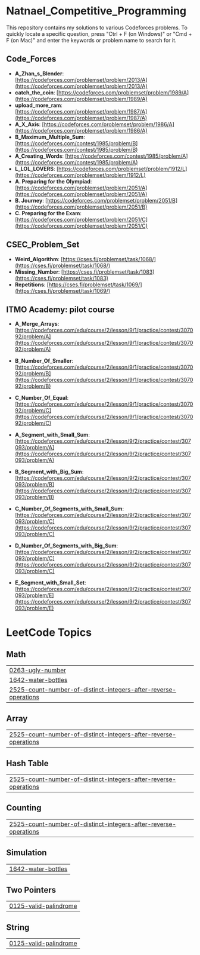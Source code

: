 # Natnael_Competitive_Programming

This repository contains my solutions to various Codeforces problems.
To quickly locate a specific question, press "Ctrl + F (on Windows)" or "Cmd + F (on Mac)" and enter the keywords or problem name to search for it.

## Code_Forces

- **A_Zhan_s_Blender**: [https://codeforces.com/problemset/problem/2013/A](https://codeforces.com/problemset/problem/2013/A)
- **catch_the_coin**: [https://codeforces.com/problemset/problem/1989/A](https://codeforces.com/problemset/problem/1989/A)
- **upload_more_ram**: [https://codeforces.com/problemset/problem/1987/A](https://codeforces.com/problemset/problem/1987/A)
- **A_X_Axis**: [https://codeforces.com/problemset/problem/1986/A](https://codeforces.com/problemset/problem/1986/A)
- **B_Maximum_Multiple_Sum**: [https://codeforces.com/contest/1985/problem/B](https://codeforces.com/contest/1985/problem/B)
- **A_Creating_Words**: [https://codeforces.com/contest/1985/problem/A](https://codeforces.com/contest/1985/problem/A)
- **L_LOL_LOVERS**: [https://codeforces.com/problemset/problem/1912/L](https://codeforces.com/problemset/problem/1912/L)
- **A. Preparing for the Olympiad**: [https://codeforces.com/problemset/problem/2051/A](https://codeforces.com/problemset/problem/2051/A)
- **B. Journey**: [https://codeforces.com/problemset/problem/2051/B](https://codeforces.com/problemset/problem/2051/B)
- **C. Preparing for the Exam**: [https://codeforces.com/problemset/problem/2051/C](https://codeforces.com/problemset/problem/2051/C)

## CSEC_Problem_Set

- **Weird_Algorithm**: [https://cses.fi/problemset/task/1068/](https://cses.fi/problemset/task/1068/)
- **Missing_Number**: [https://cses.fi/problemset/task/1083](https://cses.fi/problemset/task/1083)
- **Repetitions**: [https://cses.fi/problemset/task/1069/](https://cses.fi/problemset/task/1069/)

## ITMO Academy: pilot course

- **A_Merge_Arrays**: [https://codeforces.com/edu/course/2/lesson/9/1/practice/contest/307092/problem/A](https://codeforces.com/edu/course/2/lesson/9/1/practice/contest/307092/problem/A)
- **B_Number_Of_Smaller**: [https://codeforces.com/edu/course/2/lesson/9/1/practice/contest/307092/problem/B](https://codeforces.com/edu/course/2/lesson/9/1/practice/contest/307092/problem/B)
- **C_Number_Of_Equal**: [https://codeforces.com/edu/course/2/lesson/9/1/practice/contest/307092/problem/C](https://codeforces.com/edu/course/2/lesson/9/1/practice/contest/307092/problem/C)

- **A_Segment_with_Small_Sum**: [https://codeforces.com/edu/course/2/lesson/9/2/practice/contest/307093/problem/A](https://codeforces.com/edu/course/2/lesson/9/2/practice/contest/307093/problem/A)
- **B_Segment_with_Big_Sum**: [https://codeforces.com/edu/course/2/lesson/9/2/practice/contest/307093/problem/B](https://codeforces.com/edu/course/2/lesson/9/2/practice/contest/307093/problem/B)
- **C_Number_Of_Segments_with_Small_Sum**: [https://codeforces.com/edu/course/2/lesson/9/2/practice/contest/307093/problem/C](https://codeforces.com/edu/course/2/lesson/9/2/practice/contest/307093/problem/C)
- **D_Number_Of_Segments_with_Big_Sum**: [https://codeforces.com/edu/course/2/lesson/9/2/practice/contest/307093/problem/C](https://codeforces.com/edu/course/2/lesson/9/2/practice/contest/307093/problem/C)
- **E_Segment_with_Small_Set**: [https://codeforces.com/edu/course/2/lesson/9/2/practice/contest/307093/problem/E](https://codeforces.com/edu/course/2/lesson/9/2/practice/contest/307093/problem/E)

<!---LeetCode Topics Start-->
# LeetCode Topics
## Math
|  |
| ------- |
| [0263-ugly-number](https://github.com/Nama21yo/Natnael_CP/tree/master/0263-ugly-number) |
| [1642-water-bottles](https://github.com/Nama21yo/Natnael_CP/tree/master/1642-water-bottles) |
| [2525-count-number-of-distinct-integers-after-reverse-operations](https://github.com/Nama21yo/Natnael_CP/tree/master/2525-count-number-of-distinct-integers-after-reverse-operations) |
## Array
|  |
| ------- |
| [2525-count-number-of-distinct-integers-after-reverse-operations](https://github.com/Nama21yo/Natnael_CP/tree/master/2525-count-number-of-distinct-integers-after-reverse-operations) |
## Hash Table
|  |
| ------- |
| [2525-count-number-of-distinct-integers-after-reverse-operations](https://github.com/Nama21yo/Natnael_CP/tree/master/2525-count-number-of-distinct-integers-after-reverse-operations) |
## Counting
|  |
| ------- |
| [2525-count-number-of-distinct-integers-after-reverse-operations](https://github.com/Nama21yo/Natnael_CP/tree/master/2525-count-number-of-distinct-integers-after-reverse-operations) |
## Simulation
|  |
| ------- |
| [1642-water-bottles](https://github.com/Nama21yo/Natnael_CP/tree/master/1642-water-bottles) |
## Two Pointers
|  |
| ------- |
| [0125-valid-palindrome](https://github.com/Nama21yo/Natnael_CP/tree/master/0125-valid-palindrome) |
## String
|  |
| ------- |
| [0125-valid-palindrome](https://github.com/Nama21yo/Natnael_CP/tree/master/0125-valid-palindrome) |
<!---LeetCode Topics End-->